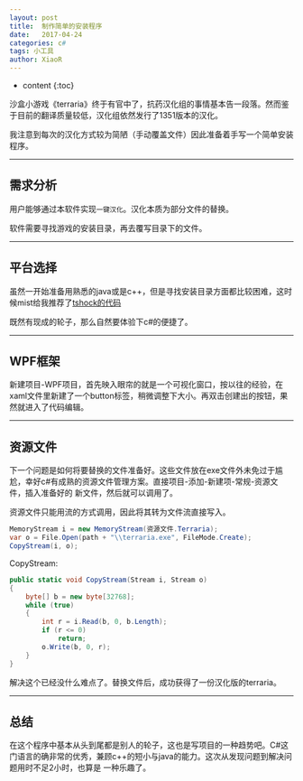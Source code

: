```yaml
---
layout: post
title:  制作简单的安装程序
date:   2017-04-24
categories: c#
tags: 小工具
author: XiaoR
---
```

* content
{:toc}

沙盒小游戏《terraria》终于有官中了，抗药汉化组的事情基本告一段落。然而鉴于目前的翻译质量较低，汉化组依然发行了1351版本的汉化。

我注意到每次的汉化方式较为简陋（手动覆盖文件）因此准备着手写一个简单安装程序。





-----------

## 需求分析

用户能够通过本软件实现`一键汉化`。汉化本质为部分文件的替换。

软件需要寻找游戏的安装目录，再去覆写目录下的文件。

-----------

## 平台选择

虽然一开始准备用熟悉的java或是c++，但是寻找安装目录方面都比较困难，这时候mist给我推荐了[tshock的代码][1]

既然有现成的轮子，那么自然要体验下c#的便捷了。

[1]:https://github.com/mistzzt/Terraria-Map-Editor/blob/cn_master/TEditXna/DependencyChecker.cs

-----------

## WPF框架

新建项目-WPF项目，首先映入眼帘的就是一个可视化窗口，按以往的经验，在xaml文件里新建了一个button标签，稍微调整下大小。再双击创建出的按钮，果然就进入了代码编辑。

-----------

## 资源文件

下一个问题是如何将要替换的文件准备好。这些文件放在exe文件外未免过于尴尬，幸好c#有成熟的资源文件管理方案。直接项目-添加-新建项-常规-资源文件，插入准备好的
新文件，然后就可以调用了。

资源文件只能用流的方式调用，因此将其转为文件流直接写入。

```c#
MemoryStream i = new MemoryStream(资源文件.Terraria);
var o = File.Open(path + "\\terraria.exe", FileMode.Create);
CopyStream(i, o);
```
	
CopyStream:

```c#
public static void CopyStream(Stream i, Stream o)
{
	byte[] b = new byte[32768];
	while (true)
	{
		int r = i.Read(b, 0, b.Length);
		if (r <= 0)
			return;
		o.Write(b, 0, r);
	}
}
```
解决这个已经没什么难点了。替换文件后，成功获得了一份汉化版的terraria。

-----------

## 总结

在这个程序中基本从头到尾都是别人的轮子，这也是写项目的一种趋势吧。C#这门语言的确非常的优秀，兼顾c++的短小与java的能力。这次从发现问题到解决问题用时不足2小时，也算是
一种乐趣了。

